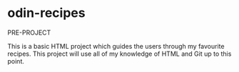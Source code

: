 # odin-recipes

PRE-PROJECT

This is a basic HTML project which guides the users through
my favourite recipes. This project will use all of my knowledge of HTML and Git up to this point.